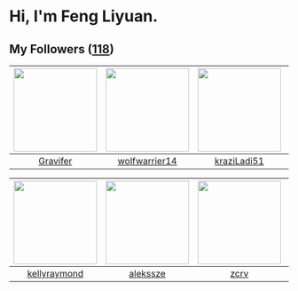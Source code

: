 # Hi, I'm Feng Liyuan.

## My Followers ([118](https://github.com/SunRunAway?tab=followers))

| <img src="https://avatars.githubusercontent.com/u/44160838?v=4" width="150" height="150" /> | <img src="https://avatars.githubusercontent.com/u/74522790?v=4" width="150" height="150" /> | <img src="https://avatars.githubusercontent.com/u/120910584?v=4" width="150" height="150" /> | <img src="https://avatars.githubusercontent.com/u/55519398?v=4" width="150" height="150" /> |
| :-----------------------------------------------------------------------------------------: | :-----------------------------------------------------------------------------------------: | :------------------------------------------------------------------------------------------: | :-----------------------------------------------------------------------------------------: |
|                           [Gravifer](https://github.com/Gravifer)                           |                      [wolfwarrier14](https://github.com/wolfwarrier14)                      |                         [kraziLadi51](https://github.com/kraziLadi51)                        |                            [zeroggz](https://github.com/zeroggz)                            |

| <img src="https://avatars.githubusercontent.com/u/58126365?v=4" width="150" height="150" /> | <img src="https://avatars.githubusercontent.com/u/65283311?v=4" width="150" height="150" /> | <img src="https://avatars.githubusercontent.com/u/119645983?v=4" width="150" height="150" /> | <img src="https://avatars.githubusercontent.com/u/51537937?v=4" width="150" height="150" /> |
| :-----------------------------------------------------------------------------------------: | :-----------------------------------------------------------------------------------------: | :------------------------------------------------------------------------------------------: | :-----------------------------------------------------------------------------------------: |
|                       [kellyraymond](https://github.com/kellyraymond)                       |                           [alekssze](https://github.com/alekssze)                           |                                [zcrv](https://github.com/zcrv)                               |                 [SunRunAwayAwayAway](https://github.com/SunRunAwayAwayAway)                 |